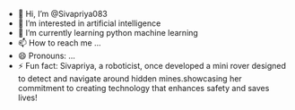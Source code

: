 - 👋 Hi, I’m @Sivapriya083
- 👀 I’m interested in artificial intelligence
- 🌱 I’m currently learning python machine learning
- 📫 How to reach me ...
- 😄 Pronouns: ...
- ⚡ Fun fact: Sivapriya, a roboticist, once developed a mini rover designed to detect and navigate around hidden mines.showcasing her commitment to creating technology that enhances safety and saves lives!

<!---
Sivapriya083/Sivapriya083 is a ✨ special ✨ repository because its `README.md` (this file) appears on your GitHub profile.
You can click the Preview link to take a look at your changes.
--->
